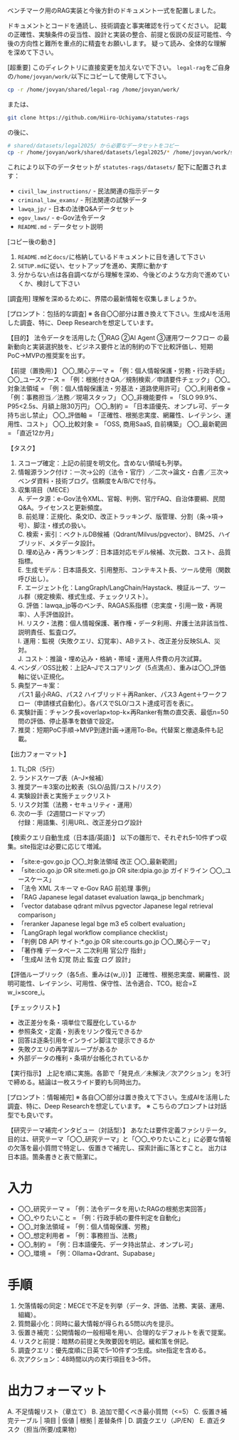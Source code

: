 ベンチマーク用のRAG実装と今後方針のドキュメント一式を配置しました。

ドキュメントとコードを通読し、技術調査と事実確認を行ってください。
記載の正確性、実験条件の妥当性、設計と実装の整合、前提と仮説の反証可能性、今後の方向性と難所を重点的に精査をお願いします。
疑って読み、全体的な理解を深めて下さい。

[超重要]
このディレクトリに直接変更を加えないで下さい。
`legal-rag`をご自身の`/home/jovyan/work/`以下にコピーして使用して下さい。

``` bash
cp -r /home/jovyan/shared/legal-rag /home/jovyan/work/
```

または、

```bash
git clone https://github.com/Hiiro-Uchiyama/statutes-rags
```

の後に、

```bash
# shared/datasets/legal2025/ から必要なデータセットをコピー
cp -r /home/jovyan/work/shared/datasets/legal2025/* /home/jovyan/work/statutes-rags/datasets/
```

これにより以下のデータセットが `statutes-rags/datasets/` 配下に配置されます：
- `civil_law_instructions/` - 民法関連の指示データ
- `criminal_law_exams/` - 刑法関連の試験データ
- `lawqa_jp/` - 日本の法律Q&Aデータセット
- `egov_laws/` - e-Gov法令データ
- `README.md` - データセット説明

[コピー後の動き]
1. `README.md`と`docs/`に格納しているドキュメントに目を通して下さい
2. `SETUP.md`に従い、セットアップを進め、実際に動かす
3. 分からない点は各自調べながら理解を深め、今後どのような方向で進めていくか、検討して下さい

[調査用]
理解を深めるために、界隈の最新情報を収集しましょうか。

[プロンプト：包括的な調査]
※ 各自〇〇部分は置き換えて下さい。生成AIを活用した調査、特に、Deep Researchを想定しています。

【目的】
法令データを活用した ①RAG ②AI Agent ③運用ワークフロー の最新動向と実装選択肢を、ビジネス要件と法的制約の下で比較評価し、短期PoC→MVPの推奨案を出す。

【前提（置換用）】
〇〇_関心テーマ = 「例：個人情報保護・労務・行政手続」
〇〇_ユースケース = 「例：根拠付きQA／規制検索／申請要件チェック」
〇〇_対象法領域 = 「例：個人情報保護法・労基法・道路使用許可」
〇〇_利用者像 = 「例：事務担当／法務／現場スタッフ」
〇〇_非機能要件 = 「SLO 99.9%、P95<2.5s、月額上限30万円」
〇〇_制約 = 「日本語優先、オンプレ可、データ持ち出し禁止」
〇〇_評価軸 = 「正確性、根拠忠実度、網羅性、レイテンシ、運用性、コスト」
〇〇_比較対象 = 「OSS, 商用SaaS, 自前構築」
〇〇_最新範囲 = 「直近12か月」

【タスク】
1) スコープ確定：上記の前提を明文化。含めない領域も列挙。
2) 情報源ランク付け：一次→公的（法令・官庁）／二次→論文・白書／三次→ベンダ資料・技術ブログ。信頼度をA/B/Cで付与。
3) 収集項目（MECE）  
   A. データ源：e-Gov法令XML、官報、判例、官庁FAQ、自治体要綱、民間Q&A。ライセンスと更新頻度。  
   B. 前処理：正規化、条文ID、改正トラッキング、版管理、分割（条→項→号）、脚注・様式の扱い。  
   C. 検索・索引：ベクトルDB候補（Qdrant/Milvus/pgvector）、BM25、ハイブリッド、メタデータ設計。  
   D. 埋め込み・再ランキング：日本語対応モデル候補、次元数、コスト、品質指標。  
   E. 生成モデル：日本語長文、引用整形、コンテキスト長、ツール使用（関数呼び出し）。  
   F. エージェント化：LangGraph/LangChain/Haystack、検証ループ、ツール群（規定検索、様式生成、チェックリスト）。  
   G. 評価：lawqa_jp等のベンチ、RAGAS系指標（忠実度・引用一致・再現率）、人手評価設計。  
   H. リスク・法務：個人情報保護、著作権・データ利用、弁護士法非該当性、説明責任、監査ログ。  
   I. 運用：監視（失敗クエリ、幻覚率）、ABテスト、改正差分反映SLA、災対。  
   J. コスト：推論・埋め込み・格納・帯域・運用人件費の月次試算。  
4) ベンダ／OSS比較：上記A–Jでスコアリング（5点満点）、重みは〇〇_評価軸に従い正規化。  
5) 典型アーキ案：  
   パス1 最小RAG、パス2 ハイブリッド＋再Ranker、パス3 Agent＋ワークフロー（申請様式自動化）。各パスでSLO/コスト達成可否を表に。  
6) 実験計画：チャンク長×overlap×top-k×再Ranker有無の直交表、最低n=50問の評価、停止基準を数値で設定。  
7) 推奨：短期PoC手順→MVP到達計画→運用To-Be。代替案と撤退条件も記載。  

【出力フォーマット】
1. TL;DR（5行）  
2. ランドスケープ表（A–J×候補）  
3. 推奨アーキ3案の比較表（SLO/品質/コスト/リスク）  
4. 実験設計表と実施チェックリスト  
5. リスク対策（法務・セキュリティ・運用）  
6. 次の一手（2週間ロードマップ）  
付録：用語集、引用URL、改正差分ログ設計

【検索クエリ自動生成（日本語/英語）】
以下の雛形で、それぞれ5–10件ずつ収集。site指定は必要に応じて増減。  
- 「site:e-gov.go.jp 〇〇_対象法領域 改正 〇〇_最新範囲」  
- 「site:cio.go.jp OR site:meti.go.jp OR site:dpia.go.jp ガイドライン 〇〇_ユースケース」  
- 「法令 XML スキーマ e-Gov RAG 前処理 事例」  
- 「RAG Japanese legal dataset evaluation lawqa_jp benchmark」  
- 「vector database qdrant milvus pgvector Japanese legal retrieval comparison」  
- 「reranker Japanese legal bge m3 e5 colbert evaluation」  
- 「LangGraph legal workflow compliance checklist」  
- 「判例 DB API サイト:*.go.jp OR site:courts.go.jp 〇〇_関心テーマ」  
- 「著作権 データベース 二次利用 官公庁 指針」  
- 「生成AI 法令 幻覚 防止 監査 ログ 設計」

【評価ルーブリック（各5点、重みは{w_i}）】
正確性、根拠忠実度、網羅性、説明可能性、レイテンシ、可用性、保守性、法令適合、TCO。総合=Σ w_i×score_i。

【チェックリスト】
- 改正差分を条・項単位で履歴化しているか  
- 参照条文・定義・別表をリンク復元できるか  
- 回答は逐条引用をインライン脚注で提示できるか  
- 失敗クエリの再学習ループがあるか  
- 外部データの権利・条項が台帳化されているか

【実行指示】
上記を順に実施。各節で「発見点／未解決／次アクション」を3行で締める。結論は一枚スライド要約も同時出力。

[プロンプト：情報補完]
※ 各自〇〇部分は置き換えて下さい。生成AIを活用した調査、特に、Deep Researchを想定しています。
※ こちらのプロンプトは対話型でも良いです。

【研究テーマ補完インタビュー（対話型）】
あなたは要件定義ファシリテータ。目的は、研究テーマ「〇〇_研究テーマ」と「〇〇_やりたいこと」に必要な情報の欠落を最小質問で特定し、仮置きで補完し、探索計画に落とすこと。
出力は日本語。箇条書きと表で簡潔に。

# 入力
- 〇〇_研究テーマ = 「例：法令データを用いたRAGの根拠忠実回答」
- 〇〇_やりたいこと = 「例：行政手続の要件判定を自動化」
- 〇〇_対象法領域 = 「例：個人情報保護、労務」
- 〇〇_想定利用者 = 「例：事務担当、法務」
- 〇〇_制約 = 「例：日本語優先、データ持出禁止、オンプレ可」
- 〇〇_環境 = 「例：Ollama+Qdrant、Supabase」

# 手順
1) 欠落情報の同定：MECEで不足を列挙（データ、評価、法務、実装、運用、組織）。
2) 質問最小化：同時に最大情報が得られる5問以内を提示。
3) 仮置き補完：公開情報の一般相場を用い、合理的なデフォルトを表で提案。
4) リスクと前提：暗黙の前提と失敗要因を明記。緩和策を併記。
5) 調査クエリ：優先度順に日英で5–10件ずつ生成。site指定を含める。
6) 次アクション：48時間以内の実行項目を3–5件。

# 出力フォーマット
A. 不足情報リスト（章立て）
B. 追加で聞くべき最小質問（<=5）
C. 仮置き補完テーブル
   | 項目 | 仮値 | 根拠 | 差替条件 |
D. 調査クエリ（JP/EN）
E. 直近タスク（担当/所要/成果物）